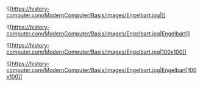 ![[https://history-computer.com/ModernComputer/Basis/images/Engelbart.jpg|]]

![[https://history-computer.com/ModernComputer/Basis/images/Engelbart.jpg|Engelbart]]

![[https://history-computer.com/ModernComputer/Basis/images/Engelbart.jpg|100x100]]

![[https://history-computer.com/ModernComputer/Basis/images/Engelbart.jpg|Engelbart|100x100]]
